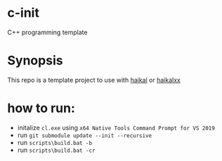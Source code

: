 # c-init
C++ programming template
# Synopsis
This repo is a template project to use with [haikal](https://github.com/IbrahimHindawi/haikal) or [haikalxx](https://github.com/IbrahimHindawi/haikalxx)
# how to run:
- initalize `cl.exe` using `x64 Native Tools Command Prompt for VS 2019`
- run `git submodule update --init --recursive`
- run `scripts\build.bat -b`
- run `scripts\build.bat -cr`
